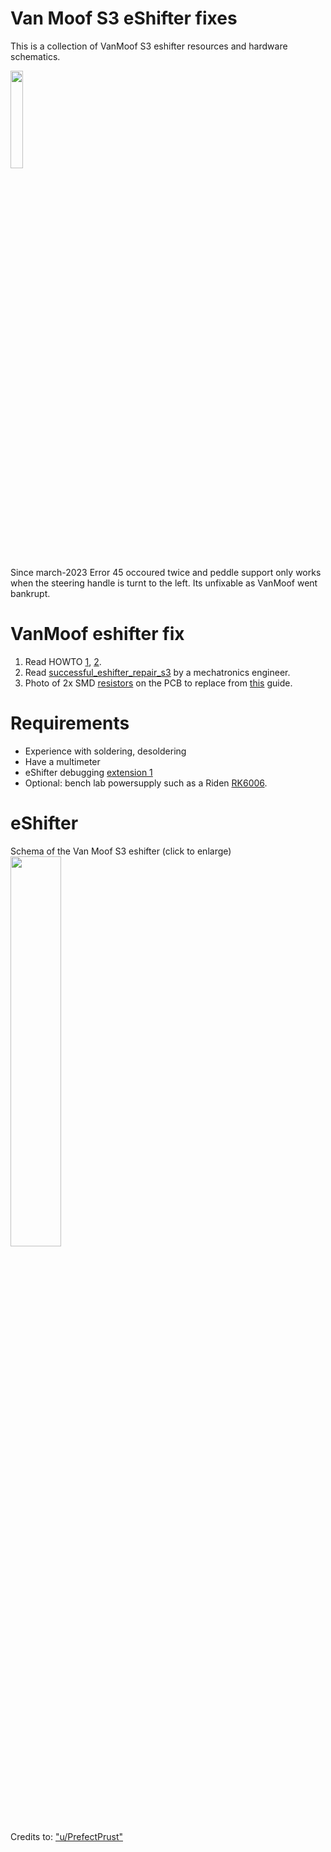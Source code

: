 # Van Moof S3 eShifter fixes
This is a collection of VanMoof S3 eshifter resources and hardware schematics.

<img src="https://github.com/pappavis/vanmoof/blob/main/img/VanMoofS3_transp.png?raw=true" width="20%" height="20%">

Since march-2023 Error 45 occoured twice and peddle support only works when the steering handle is turnt to the left.  Its unfixable as VanMoof went bankrupt.

# VanMoof eshifter fix
1. Read HOWTO <a href="https://www.reddit.com/r/vanmoofbicycle/comments/15kl0vs/lets_talk_eshifter_heres_how_to_debug_your/" target="_blank">1</a>,
<a href="https://www.e-bike-technologies.de/index.php/de/steckverbinder/steckverbinder-signal/steckverbinder-higo-mini-f-serie/higo-b4-f-detail" target="_blank">2</a>.
2. Read <a href="https://www.reddit.com/r/vanmoofbicycle/comments/15085mg/successful_eshifter_repair_s3/" target="_blank">successful_eshifter_repair_s3</a> by a mechatronics engineer.
3. Photo of 2x SMD <a href="https://www.reddit.com/media?url=https%3A%2F%2Fpreview.redd.it%2Fzp0worugp5cb1.jpeg%3Fwidth%3D1575%26format%3Dpjpg%26auto%3Dwebp%26s%3Dd3b0595aea6afd03a556e7189804ad97c016d10d" target="_blank">resistors</a> on the PCB to replace from <a href="https://www.reddit.com/r/vanmoofbicycle/comments/15085mg/successful_eshifter_repair_s3/">this</a> guide.

# Requirements
- Experience with soldering, desoldering
- Have a multimeter
- eShifter debugging <a href="https://www.reddit.com/r/vanmoofbicycle/comments/15085mg/comment/jsah74b/?utm_source=share&utm_medium=web2x&context=3" target="_blank">extension 1</a> 
- Optional: bench lab powersupply such as a Riden <a href="https://www.youtube.com/watch?v=7M3mByDMRWw" target="_blank">RK6006</a>.

# eShifter
Schema of the Van Moof S3 eshifter (click to enlarge)<br>
<img src="https://github.com/pappavis/vanmoof/blob/main/img/VanMoof%20S3%20eshifter%20schema%2020230810.jpg?raw=true" width="40%" height="40%"><br>
Credits to: <a href="https://www.reddit.com/user/PrefectPrust/" target="_blank">"u/PrefectPrust"</a>
